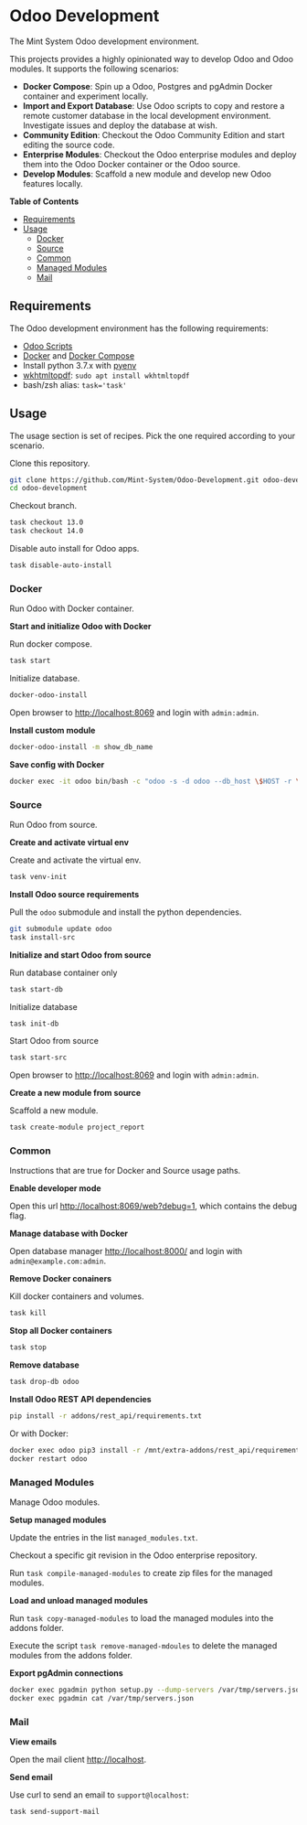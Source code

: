 Odoo Development
================

The Mint System Odoo development environment.

This projects provides a highly opinionated way to develop Odoo and Odoo modules. It supports the following scenarios:

* **Docker Compose**: Spin up a Odoo, Postgres and pgAdmin Docker container and experiment locally.
* **Import and Export Database**: Use Odoo scripts to copy and restore a remote customer database in the local development environment. Investigate issues and deploy the database at wish.
* **Community Edition**: Checkout the Odoo Community Edition and start editing the source code.
* **Enterprise Modules**: Checkout the Odoo enterprise modules and deploy them into the Odoo Docker container or the Odoo source.
* **Develop Modules**: Scaffold a new module and develop new Odoo features locally.

**Table of Contents**

* [Requirements](#requirements)
* [Usage](#usage)
  * [Docker](#docker)
  * [Source](#source)
  * [Common](#common)
  * [Managed Modules](#managed-modules)
  * [Mail](#mail)

## Requirements

The Odoo development environment has the following requirements:

* [Odoo Scripts](https://github.com/Mint-System/Ansible-Playbooks/tree/master/roles/odoo-scripts)
* [Docker](https://docs.docker.com/engine/install/) and [Docker Compose](https://docs.docker.com/compose/)
* Install python 3.7.x with [pyenv](https://github.com/pyenv/pyenv)
* [wkhtmltopdf](https://wkhtmltopdf.org/): `sudo apt install wkhtmltopdf`
* bash/zsh alias: `task='task'`

## Usage

The usage section is set of recipes. Pick the one required according to your scenario.

Clone this repository.

```bash
git clone https://github.com/Mint-System/Odoo-Development.git odoo-development
cd odoo-development
```

Checkout branch.

```bash
task checkout 13.0
task checkout 14.0
```

Disable auto install for Odoo apps.

```bash
task disable-auto-install
```

### Docker

Run Odoo with Docker container.

**Start and initialize Odoo with Docker**

Run docker compose.

```bash
task start
```

Initialize database.

```bash
docker-odoo-install
```

Open browser to [http://localhost:8069](http://localhost:8069) and login with `admin:admin`.

**Install custom module**

```bash
docker-odoo-install -m show_db_name
```

**Save config with Docker**

```bash
docker exec -it odoo bin/bash -c "odoo -s -d odoo --db_host \$HOST -r \$USER -w \$PASSWORD"
```

### Source

Run Odoo from source.

**Create and activate virtual env**

Create and activate the virtual env.

```bash
task venv-init
```

**Install Odoo source requirements**

Pull the `odoo` submodule and install the python dependencies.

```bash
git submodule update odoo
task install-src
```

**Initialize and start Odoo from source**

Run database container only

```bash
task start-db
```

Initialize database

```bash
task init-db
```

Start Odoo from source

```bash
task start-src
```

Open browser to [http://localhost:8069](http://localhost:8069) and login with `admin:admin`.

**Create a new module from source**

Scaffold a new module.

```bash
task create-module project_report
```

### Common

Instructions that are true for Docker and Source usage paths.

**Enable developer mode**

Open this url [http://localhost:8069/web?debug=1](http://localhost:8069/web?debug=1), which contains the debug flag.

**Manage database with Docker**

Open database manager [http://localhost:8000/](http://localhost:8000/) and login with `admin@example.com:admin`.

**Remove Docker conainers**

Kill docker containers and volumes.

```bash
task kill
```

**Stop all Docker containers**

```bash
task stop
```

**Remove database**

```bash
task drop-db odoo
```

**Install Odoo REST API dependencies**

```bash
pip install -r addons/rest_api/requirements.txt
```

Or with Docker:

```bash
docker exec odoo pip3 install -r /mnt/extra-addons/rest_api/requirements.txt
docker restart odoo
```

### Managed Modules

Manage Odoo modules.

**Setup managed modules**

Update the entries in the list `managed_modules.txt`.

Checkout a specific git revision in the Odoo enterprise repository.

Run `task compile-managed-modules` to create zip files for the managed modules.

**Load and unload managed modules**

Run `task copy-managed-modules` to load the managed modules into the addons folder.

Execute the script `task remove-managed-mdoules` to delete the managed modules from the addons folder.

**Export pgAdmin connections**

```bash
docker exec pgadmin python setup.py --dump-servers /var/tmp/servers.json --user admin@example.com
docker exec pgadmin cat /var/tmp/servers.json
```

### Mail

**View emails**

Open the mail client [http://localhost](http://localhost).

**Send email**

Use curl to send an email to `support@localhost`:

```bash
task send-support-mail
```
